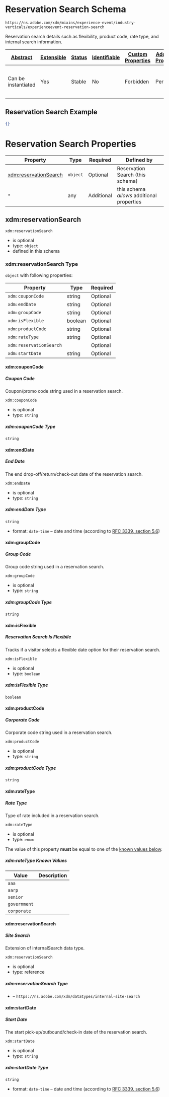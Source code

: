 
# Reservation Search Schema

```
https://ns.adobe.com/xdm/mixins/experience-event/industry-verticals/experienceevent-reservation-search
```

Reservation search details such as flexibility, product code, rate type, and internal search information.

| [Abstract](../../../../abstract.md) | [Extensible](../../../../extensions.md) | [Status](../../../../status.md) | [Identifiable](../../../../id.md) | [Custom Properties](../../../../extensions.md) | [Additional Properties](../../../../extensions.md) | Defined In |
|-------------------------------------|-----------------------------------------|---------------------------------|-----------------------------------|------------------------------------------------|----------------------------------------------------|------------|
| Can be instantiated | Yes | Stable | No | Forbidden | Permitted | [mixins/experience-event/industry-verticals/experienceevent-reservation-search.schema.json](mixins/experience-event/industry-verticals/experienceevent-reservation-search.schema.json) |

## Reservation Search Example
```json
{}
```

# Reservation Search Properties

| Property | Type | Required | Defined by |
|----------|------|----------|------------|
| [xdm:reservationSearch](#xdmreservationsearch) | `object` | Optional | Reservation Search (this schema) |
| `*` | any | Additional | this schema *allows* additional properties |

## xdm:reservationSearch


`xdm:reservationSearch`
* is optional
* type: `object`
* defined in this schema

### xdm:reservationSearch Type


`object` with following properties:


| Property | Type | Required |
|----------|------|----------|
| `xdm:couponCode`| string | Optional |
| `xdm:endDate`| string | Optional |
| `xdm:groupCode`| string | Optional |
| `xdm:isFlexible`| boolean | Optional |
| `xdm:productCode`| string | Optional |
| `xdm:rateType`| string | Optional |
| `xdm:reservationSearch`|  | Optional |
| `xdm:startDate`| string | Optional |



#### xdm:couponCode
##### Coupon Code

Coupon/promo code string used in a reservation search.

`xdm:couponCode`
* is optional
* type: `string`

##### xdm:couponCode Type


`string`








#### xdm:endDate
##### End Date

The end drop-off/return/check-out date of the reservation search.

`xdm:endDate`
* is optional
* type: `string`

##### xdm:endDate Type


`string`
* format: `date-time` – date and time (according to [RFC 3339, section 5.6](http://tools.ietf.org/html/rfc3339))








#### xdm:groupCode
##### Group Code

Group code string used in a reservation search.

`xdm:groupCode`
* is optional
* type: `string`

##### xdm:groupCode Type


`string`








#### xdm:isFlexible
##### Reservation Search Is Flexibile

Tracks if a visitor selects a flexible date option for their reservation search.

`xdm:isFlexible`
* is optional
* type: `boolean`

##### xdm:isFlexible Type


`boolean`







#### xdm:productCode
##### Corporate Code

Corporate code string used in a reservation search.

`xdm:productCode`
* is optional
* type: `string`

##### xdm:productCode Type


`string`








#### xdm:rateType
##### Rate Type

Type of rate included in a reservation search.

`xdm:rateType`
* is optional
* type: `enum`

The value of this property **must** be equal to one of the [known values below](#xdmreservationsearch-known-values).

##### xdm:rateType Known Values
| Value | Description |
|-------|-------------|
| `aaa` |  |
| `aarp` |  |
| `senior` |  |
| `government` |  |
| `corporate` |  |






#### xdm:reservationSearch
##### Site Search

Extension of internalSearch data type.

`xdm:reservationSearch`
* is optional
* type: reference

##### xdm:reservationSearch Type


* []() – `https://ns.adobe.com/xdm/datatypes/internal-site-search`







#### xdm:startDate
##### Start Date

The start pick-up/outbound/check-in date of the reservation search.

`xdm:startDate`
* is optional
* type: `string`

##### xdm:startDate Type


`string`
* format: `date-time` – date and time (according to [RFC 3339, section 5.6](http://tools.ietf.org/html/rfc3339))











